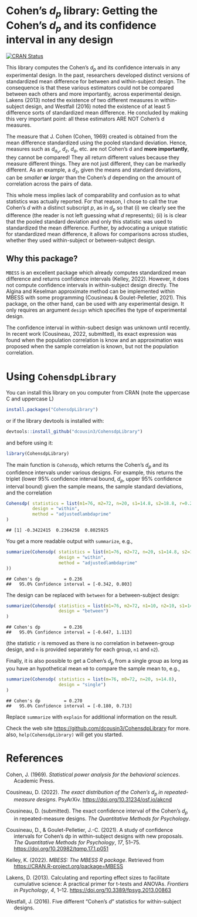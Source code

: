 
# Cohen’s $d_p$ library: Getting the Cohen’s $d_p$ and its confidence interval in any design

<!-- badges: start -->

[![CRAN
Status](https://www.r-pkg.org/badges/version/CohensdpLibrary)](https://cran.r-project.org/package=CohensdpLibrary)
<!-- badges: end -->

This library computes the Cohen’s $d_p$ and its confidence intervals in
any experimental design. In the past, researchers developed distinct
versions of standardized mean difference for between and within-subject
design. The consequence is that these various estimators could not be
compared between each others and more importantly, across experimental
design. Lakens (2013) noted the existence of two different measures in
within-subject design, and Westfall (2016) noted the existence of at
least 5 difference sorts of standardized mean difference. He concluded
by making this very important point: all these estimators ARE NOT
Cohen’s d measures.

The measure that J. Cohen (Cohen, 1969) created is obtained from the
mean difference standardized using the pooled standard deviation. Hence,
measures such as $d_a_v$, $d_z$, $d_a$, etc. are not Cohen’s d and
**more importantly**, they cannot be compared! They all return different
values because they measure different things. They are not just
different, they can be markedly different. As an example, a $d_z$, given
the means and standard deviations, can be *smaller* **or** *larger* than
the Cohen’s $d$ depending on the amount of correlation across the pairs
of data.

This whole mess implies lack of comparability and confusion as to what
statistics was actually reported. For that reason, I chose to call the
true Cohen’s $d$ with a distinct subscript $p$, as in $d_p$ so that (i)
we clearly see the difference (the reader is not left guessing what $d$
represents); (ii) is is clear that the pooled standard deviation and
only this statistic was used to standardized the mean difference.
Further, by advocating a unique statistic for standardized mean
difference, it allows for comparisons across studies, whether they used
within-subject or between-subject design.

## Why this package?

`MBESS` is an excellent package which already computes standardized mean
difference and returns confidence intervals (Kelley, 2022). However, it
does not compute confidence intervals in within-subject design directly.
The Algina and Keselman approximate method can be implemented within
MBESS with some programming (Cousineau & Goulet-Pelletier, 2021). This
package, on the other hand, can be used with any experimental design. It
only requires an argument `design` which specifies the type of
experimental design.

The confidence interval in within-subect design was unknown until
recently. In recent work (Cousineau, 2022, submitted), its exact
expression was found when the population correlation is know and an
approximation was proposed when the sample correlation is known, but not
the population correlation.

# Using `CohensdpLibrary`

You can install this library on you computer from CRAN (note the
uppercase C and uppercase L)

``` r
install.packages("CohensdpLibrary")
```

or if the library devtools is installed with:

``` r
devtools::install_github("dcousin3/CohensdpLibrary")
```

and before using it:

``` r
library(CohensdpLibrary)
```

The main function is `Cohensdp`, which returns the Cohen’s $d_p$ and its
confidence intervals under various designs. For example, this returns
the triplet (lower 95% confidence interval bound, $d_p$, upper 95%
confidence interval bound) given the sample means, the sample standard
deviations, and the correlation

``` r
Cohensdp( statistics = list(m1=76, m2=72, n=20, s1=14.8, s2=18.8, r=0.2),
          design = "within",
          method = "adjustedlambdaprime"
)
```

    ## [1] -0.3422415  0.2364258  0.8025925

You get a more readable output with `summarize`, e.g.,

``` r
summarize(Cohensdp( statistics = list(m1=76, m2=72, n=20, s1=14.8, s2=18.8, r=0.2),
                    design = "within",
                    method = "adjustedlambdaprime"
))
```

    ## Cohen's dp         = 0.236
    ##   95.0% Confidence interval = [-0.342, 0.803]

The design can be replaced with `between` for a between-subject design:

``` r
summarize(Cohensdp( statistics = list(m1=76, m2=72, n1=10, n2=10, s1=14.8, s2=18.8),
                    design = "between")
)
```

    ## Cohen's dp         = 0.236
    ##   95.0% Confidence interval = [-0.647, 1.113]

(the statistic `r` is removed as there is no correlation in
between-group design, and `n` is provided separately for each group,
`n1` and `n2`).

Finally, it is also possible to get a Cohen’s $d_p$ from a single group
as long as you have an hypothetical mean `m0` to compare the sample mean
to, e.g.,

``` r
summarize(Cohensdp( statistics = list(m=76, m0=72, n=20, s=14.8),
                    design = "single")
)
```

    ## Cohen's dp         = 0.270
    ##   95.0% Confidence interval = [-0.180, 0.713]

Replace `summarize` with `explain` for additional information on the
result.

Check the web site <https://github.com/dcousin3/CohensdpLibrary> for
more. also, `help(CohensdpLibrary)` will get you started.

# References

<div id="refs" class="references csl-bib-body hanging-indent"
entry-spacing="0" line-spacing="2">

<div id="ref-c69" class="csl-entry">

Cohen, J. (1969). *Statistical power analysis for the behavioral
sciences*. Academic Press.

</div>

<div id="ref-c22a" class="csl-entry">

Cousineau, D. (2022). *The exact distribution of the Cohen’s $d_p$ in
repeated-measure designs*. PsyArXiv.
<https://doi.org/10.31234/osf.io/akcnd>

</div>

<div id="ref-c22b" class="csl-entry">

Cousineau, D. (submitted). The exact confidence interval of the Cohen’s
$d_p$ in repeated-measure designs. *The Quantitative Methods for
Psychology*.

</div>

<div id="ref-CG057-1" class="csl-entry">

Cousineau, D., & Goulet-Pelletier, J.-C. (2021). A study of confidence
intervals for Cohen’s dp in within-subject designs with new proposals.
*The Quantitative Methods for Psychology*, *17*, 51–75.
<https://doi.org/10.20982/tqmp.17.1.p051>

</div>

<div id="ref-k22" class="csl-entry">

Kelley, K. (2022). *MBESS: The MBESS R package*. Retrieved from
<https://CRAN.R-project.org/package=MBESS>

</div>

<div id="ref-L0003-1" class="csl-entry">

Lakens, D. (2013). Calculating and reporting effect sizes to facilitate
cumulative science: A practical primer for t-tests and ANOVAs.
*Frontiers in Psychology*, *4*, 1–12.
<https://doi.org/10.3389/fpsyg.2013.00863>

</div>

<div id="ref-w16" class="csl-entry">

Westfall, J. (2016). Five different “Cohen’s $d$” statistics for
within-subject designs.

</div>

</div>
